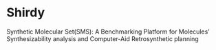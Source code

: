 # Shirdy
Synthetic Molecular Set(SMS): A Benchmarking Platform for Molecules’ Synthesizability analysis and Computer-Aid Retrosynthetic planning
